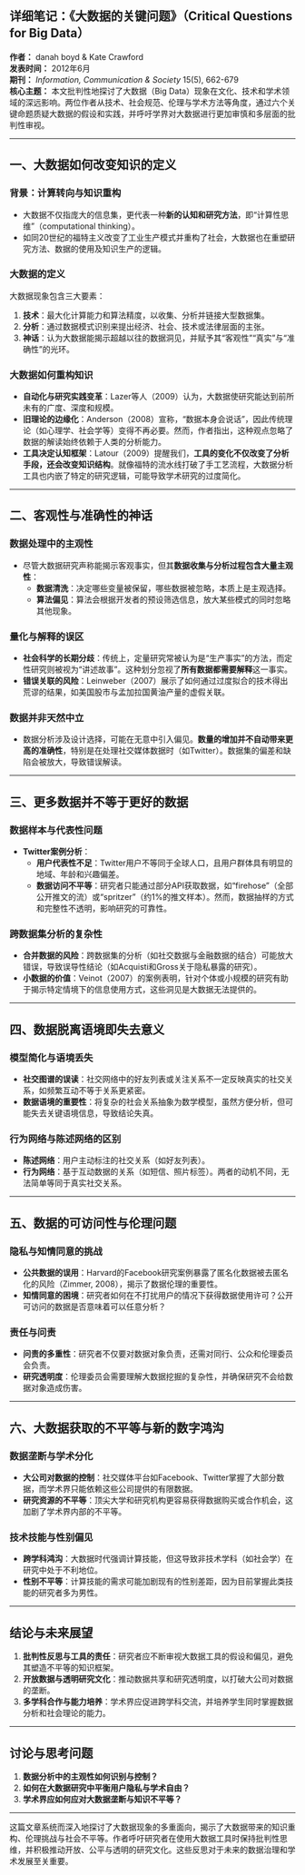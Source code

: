 ## **详细笔记：《大数据的关键问题》（Critical Questions for Big Data）**  

**作者：** danah boyd & Kate Crawford  
**发表时间：** 2012年6月  
**期刊：** *Information, Communication & Society* 15(5), 662-679  
**核心主题：** 本文批判性地探讨了大数据（Big Data）现象在文化、技术和学术领域的深远影响。两位作者从技术、社会规范、伦理与学术方法等角度，通过六个关键命题质疑大数据的假设和实践，并呼吁学界对大数据进行更加审慎和多层面的批判性审视。

---

## **一、大数据如何改变知识的定义**

### **背景：计算转向与知识重构**  
- 大数据不仅指庞大的信息集，更代表一种**新的认知和研究方法**，即“计算性思维”（computational thinking）。  
- 如同20世纪的福特主义改变了工业生产模式并重构了社会，大数据也在重塑研究方法、数据的使用及知识生产的逻辑。  

### **大数据的定义**
大数据现象包含三大要素：  
1. **技术**：最大化计算能力和算法精度，以收集、分析并链接大型数据集。  
2. **分析**：通过数据模式识别来提出经济、社会、技术或法律层面的主张。  
3. **神话**：认为大数据能揭示超越以往的数据洞见，并赋予其“客观性”“真实”与“准确性”的光环。

### **大数据如何重构知识**
- **自动化与研究实践变革**：Lazer等人（2009）认为，大数据使研究能达到前所未有的广度、深度和规模。  
- **旧理论的边缘化**：Anderson（2008）宣称，“数据本身会说话”，因此传统理论（如心理学、社会学等）变得不再必要。然而，作者指出，这种观点忽略了数据的解读始终依赖于人类的分析能力。  
- **工具决定认知框架**：Latour（2009）提醒我们，**工具的变化不仅改变了分析手段，还会改变知识结构**。就像福特的流水线打破了手工艺流程，大数据分析工具也内嵌了特定的研究逻辑，可能导致学术研究的过度简化。

---

## **二、客观性与准确性的神话**

### **数据处理中的主观性**
- 尽管大数据研究声称能揭示客观事实，但其**数据收集与分析过程包含大量主观性**：  
  - **数据清洗**：决定哪些变量被保留，哪些数据被忽略，本质上是主观选择。  
  - **算法偏见**：算法会根据开发者的预设筛选信息，放大某些模式的同时忽略其他现象。  

### **量化与解释的误区**
- **社会科学的长期分歧**：传统上，定量研究常被认为是“生产事实”的方法，而定性研究则被视为“讲述故事”。这种划分忽视了**所有数据都需要解释**这一事实。  
- **错误关联的风险**：Leinweber（2007）展示了如何通过过度拟合的技术得出荒谬的结果，如美国股市与孟加拉国黄油产量的虚假关联。  

### **数据并非天然中立**
- 数据分析涉及设计选择，可能在无意中引入偏见。**数量的增加并不自动带来更高的准确性**，特别是在处理社交媒体数据时（如Twitter）。数据集的偏差和缺陷会被放大，导致错误解读。

---

## **三、更多数据并不等于更好的数据**

### **数据样本与代表性问题**
- **Twitter案例分析**：  
  - **用户代表性不足**：Twitter用户不等同于全球人口，且用户群体具有明显的地域、年龄和兴趣偏差。  
  - **数据访问不平等**：研究者只能通过部分API获取数据，如“firehose”（全部公开推文的流）或“spritzer”（约1%的推文样本）。然而，数据抽样的方式和完整性不透明，影响研究的可靠性。

### **跨数据集分析的复杂性**
- **合并数据的风险**：跨数据集的分析（如社交数据与金融数据的结合）可能放大错误，导致误导性结论（如Acquisti和Gross关于隐私暴露的研究）。  
- **小数据的价值**：Veinot（2007）的案例表明，针对个体或小规模的研究有助于揭示特定情境下的信息使用方式，这些洞见是大数据无法提供的。

---

## **四、数据脱离语境即失去意义**

### **模型简化与语境丢失**
- **社交图谱的误读**：社交网络中的好友列表或关注关系不一定反映真实的社交关系，如频繁互动不等于关系更紧密。  
- **数据语境的重要性**：将复杂的社会关系抽象为数学模型，虽然方便分析，但可能失去关键语境信息，导致结论失真。

### **行为网络与陈述网络的区别**
- **陈述网络**：用户主动标注的社交关系（如好友列表）。  
- **行为网络**：基于互动数据的关系（如短信、照片标签）。两者的动机不同，无法简单等同于真实社交关系。

---

## **五、数据的可访问性与伦理问题**

### **隐私与知情同意的挑战**
- **公共数据的误用**：Harvard的Facebook研究案例暴露了匿名化数据被去匿名化的风险（Zimmer, 2008），揭示了数据伦理的重要性。  
- **知情同意的困境**：研究者如何在不打扰用户的情况下获得数据使用许可？公开可访问的数据是否意味着可以任意分析？  

### **责任与问责**
- **问责的多重性**：研究者不仅要对数据对象负责，还需对同行、公众和伦理委员会负责。  
- **研究透明度**：伦理委员会需要理解大数据挖掘的复杂性，并确保研究不会给数据对象造成伤害。

---

## **六、大数据获取的不平等与新的数字鸿沟**

### **数据垄断与学术分化**
- **大公司对数据的控制**：社交媒体平台如Facebook、Twitter掌握了大部分数据，而学术界只能依赖这些公司提供的有限数据。  
- **研究资源的不平等**：顶尖大学和研究机构更容易获得数据购买或合作机会，这加剧了学术界内部的不平等。

### **技术技能与性别偏见**
- **跨学科鸿沟**：大数据时代强调计算技能，但这导致非技术学科（如社会学）在研究中处于不利地位。  
- **性别不平等**：计算技能的需求可能加剧现有的性别差距，因为目前掌握此类技能的研究者多为男性。

---

## **结论与未来展望**

1. **批判性反思与工具的责任**：研究者应不断审视大数据工具的假设和偏见，避免其塑造不平等的知识框架。  
2. **开放数据与透明研究文化**：推动数据共享和研究透明度，以打破大公司对数据的垄断。  
3. **多学科合作与能力培养**：学术界应促进跨学科交流，并培养学生同时掌握数据分析和社会理论的能力。

---

## **讨论与思考问题**

1. **数据分析中的主观性如何识别与控制？**  
2. **如何在大数据研究中平衡用户隐私与学术自由？**  
3. **学术界应如何应对大数据垄断与知识不平等？**

---

这篇文章系统而深入地探讨了大数据现象的多重面向，揭示了大数据带来的知识重构、伦理挑战与社会不平等。作者呼吁研究者在使用大数据工具时保持批判性思维，并积极推动开放、公平与透明的研究文化。这些反思对于未来的数据治理和学术发展至关重要。
